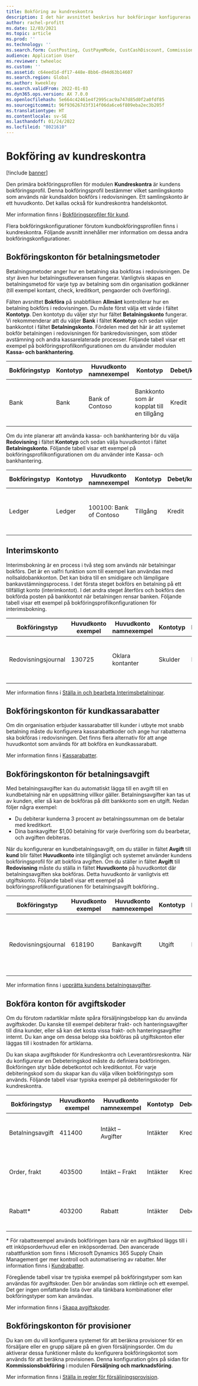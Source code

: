```yaml
---
title: Bokföring av kundreskontra
description: I det här avsnittet beskrivs hur bokföringar konfigureras i kundreskontra och ger exempel på bokföringskonfigurationer.
author: rachel-profitt
ms.date: 12/03/2021
ms.topic: article
ms.prod: ''
ms.technology: ''
ms.search.form: CustPosting, CustPaymMode, CustCashDiscount, CommissionPosting, MarkupTable\_Cust, CustPaymFee
audience: Application User
ms.reviewer: twheeloc
ms.custom: ''
ms.assetid: c64eed1d-df17-448e-8bb6-d94d63b14607
ms.search.region: Global
ms.author: kweekley
ms.search.validFrom: 2022-01-03
ms.dyn365.ops.version: AX 7.0.0
ms.openlocfilehash: 5e664c42461e4f2995cac9a747d85d0f2a0fdf85
ms.sourcegitcommit: 96f936267d3f314f06da6ce6f809eba2ec3b205f
ms.translationtype: HT
ms.contentlocale: sv-SE
ms.lasthandoff: 01/24/2022
ms.locfileid: "8021610"
---
```

# <a name="accounts-receivable-posting"></a>Bokföring av kundreskontra

[!include [banner](../includes/banner.md)]

Den primära bokföringsprofilen för modulen **Kundreskontra** är kundens bokföringsprofil. Denna bokföringsprofil bestämmer vilket samlingskonto som används när kundsaldon bokförs i redovisningen. Ett samlingskonto är ett huvudkonto. Det kallas också för kundreskontra handelskontot.

Mer information finns i [Bokföringsprofiler för kund](../accounts-receivable/customer-posting-profiles.md).

Flera bokföringskonfigurationer förutom kundbokföringsprofilen finns i kundreskontra. Följande avsnitt innehåller mer information om dessa andra bokföringskonfigurationer.

## <a name="posting-accounts-for-methods-of-payment"></a>Bokföringskonton för betalningsmetoder

Betalningsmetoder anger hur en betalning ska bokföras i redovisningen. De styr även hur betalningsutleveransen fungerar. Vanligtvis skapas en betalningsmetod för varje typ av betalning som din organisation godkänner (till exempel kontant, check, kreditkort, pengaorder och överföring).

Fälten avsnittet **Bokföra** på snabbfliken **Allmänt** kontrollerar hur en betalning bokförs i redovisningen. Du måste först välja ett värde i fältet **Kontotyp**. Den kontotyp du väljer styr hur fältet **Betalningskonto** fungerar. Vi rekommenderar att du väljer **Bank** i fältet **Kontotyp** och sedan väljer bankkontot i fältet **Betalningskonto**. Fördelen med det här är att systemet bokför betalningen i redovisningen för bankredovisningen, som stöder avstämning och andra kassarelaterade processer. Följande tabell visar ett exempel på bokföringsprofilkonfigurationen om du använder modulen **Kassa- och bankhantering**.

| Bokföringstyp | Kontotyp | Huvudkonto namnexempel | Kontotyp | Debet/kredit? | Clearingkonto | Beskrivning |
|--------------|--------------|---------------------------|--------------|---------------|------------------|-------------|
| Bank | Bank | Bank of Contoso | Bankkonto som är kopplat till en tillgång | Kredit | Nej | Ange huvudkontot i fältet **Betalningskonto** för varje betalningsmetod. |

Om du inte planerar att använda kassa- och bankhantering bör du välja **Redovisning** i fältet **Kontotyp** och sedan välja huvudkontot i fältet **Betalningskonto**. Följande tabell visar ett exempel på bokföringsprofilkonfigurationen om du använder inte Kassa- och bankhantering.

| Bokföringstyp | Kontotyp | Huvudkonto namnexempel | Kontotyp | Debet/kredit? | Clearingkonto | Beskrivning |
|--------------|--------------|---------------------------|--------------|---------------|------------------|-------------|
| Ledger | Ledger | 100100: Bank of Contoso | Tillgång | Kredit | Nej | Ange huvudkontot i fältet **Betalningskonto** för varje betalningsmetod. |

## <a name="bridging-accounts"></a>Interimskonto

Interimsbokning är en process i två steg som används när betalningar bokförs. Det är en valfri funktion som till exempel kan användas med nollsaldobankkonton. Det kan bidra till en smidigare och lämpligare bankavstämningsprocess. I det första steget bokförs en betalning på ett tillfälligt konto (interimkontot). I det andra steget återförs och bokförs den bokförda posten på bankkontot när betalningen rensar banken. Följande tabell visar ett exempel på bokföringsprofilkonfigurationen för interimsbokning.

| Bokföringstyp | Huvudkonto exempel | Huvudkonto namnexempel | Kontotyp | Debet/kredit? | Clearingkonto | Beskrivning |
|--------------|----------------------|---------------------------|--------------|---------------|------------------|-------------|
| Redovisningsjournal | 130725 | Oklara kontanter | Skulder | Debet | Ja | Ange huvudkontot i fältet **Interimskonto** för varje betalningsmetod. |

Mer information finns i [Ställa in och bearbeta Interimsbetalningar](../accounts-receivable/set-up-and-process-bridged-payments.md).

## <a name="posting-accounts-for-customer-cash-discounts"></a>Bokföringskonton för kundkassarabatter

Om din organisation erbjuder kassarabatter till kunder i utbyte mot snabb betalning måste du konfigurera kassarabattkoder och ange hur rabatterna ska bokföras i redovisningen. Det finns flera alternativ för att ange huvudkontot som används för att bokföra en kundkassarabatt.

Mer information finns i [Kassarabatter](../cash-bank-management/cash-discounts.md).

## <a name="posting-accounts-for-payment-fees"></a>Bokföringskonton för betalningsavgift

Med betalningsavgifter kan du automatiskt lägga till en avgift till en kundbetalning när en uppsättning villkor gäller. Betalningsavgifter kan tas ut av kunden, eller så kan de bokföras på ditt bankkonto som en utgift. Nedan följer några exempel:

- Du debiterar kunderna 3 procent av betalningssumman om de betalar med kreditkort.
- Dina bankavgifter $1,00 betalning för varje överföring som du bearbetar, och avgiften debiteras.

När du konfigurerar en kundbetalningsavgift, om du ställer in fältet **Avgift** till **kund** blir fältet **Huvudkonto** inte tillgängligt och systemet använder kundens bokföringsprofil för att bokföra avgiften. Om du ställer in fältet **Avgift** till **Redovisning** måste du ställa in fältet **Huvudkonto** på huvudkontot där betalningsavgiften ska bokföras. Detta huvudkonto är vanligtvis ett utgiftskonto. Följande tabell visar ett exempel på bokföringsprofilkonfigurationen för betalningsavgift bokföring..

| Bokföringstyp | Huvudkonto exempel | Huvudkonto namnexempel | Kontotyp | Debet/kredit? | Clearingkonto | Beskrivning |
|--------------|----------------------|---------------------------|--------------|---------------|------------------|-------------|
| Redovisningsjournal | 618190 | Bankavgift | Utgift | Debet | Nej |  Om **Redovisning** har valts i fältet **Tillägg** väljer du detta konto i fältet **Huvudkonto** för betalningsavgift. |

Mer information finns i [upprätta kundens betalningsavgifter](../accounts-receivable/tasks/establish-customer-payment-fees.md).

## <a name="posting-accounts-for-charges-codes"></a>Bokföra konton för avgiftskoder

Om du förutom radartiklar måste spåra försäljningsbelopp kan du använda avgiftskoder. Du kanske till exempel debiterar frakt- och hanteringsavgifter till dina kunder, eller så kan det kosta vissa frakt- och hanteringsavgifter internt. Du kan ange om dessa belopp ska bokföras på utgiftskonton eller läggas till i kostnaden för artiklarna.

Du kan skapa avgiftskoder för Kundreskontra och Leverantörsreskontra. När du konfigurerar en Debeteringskod måste du definiera bokföringen. Bokföringen styr både debetkontot och kreditkontot. För varje debiteringskod som du skapar kan du välja vilken bokföringstyp som används. Följande tabell visar typiska exempel på debiteringskoder för kundreskontra.

| Bokföringstyp | Huvudkonto exempel | Huvudkonto namnexempel | Kontotyp | Debet/kredit? | Clearingkonto | Beskrivning |
|--------------|----------------------|---------------------------|--------------|---------------|------------------|-------------|
| Betalningsavgift | 411400 | Intäkt – Avgifter | Intäkter | Kredit | Nej | **Exempel på otillräckliga medel:** Debetkonto för kund/leverantör och kreditredovisning |
| Order, frakt | 403500 | Intäkt – Frakt | Intäkter | Kredit | Nej | **Exempel på frakt som debiteras en kund:** Debitera kund /leverantör och kreditredovisningskonto |
| Rabatt\* | 403200 | Rabatt | Intäkter | Debet | Nej | **Exempel på otillräckliga medel:** Konto för debetredovisning och kredit kund/leverantör |

\* För rabattexempel används bokföringen bara när en avgiftskod läggs till i ett inköpsorderhuvud eller en inköpsorderrad. Den avancerade rabattfunktion som finns i Microsoft Dynamics 365 Supply Chain Management ger mer kontroll och automatisering av rabatter. Mer information finns i [Kundrabatter](../../supply-chain/sales-marketing/tasks/process-customer-rebates.md).

Föregående tabell visar tre typiska exempel på bokföringstyper som kan användas för avgiftskoder. Den bör användas som riktlinje och ett exempel. Det ger ingen omfattande lista över alla tänkbara kombinationer eller bokföringstyper som kan användas.

Mer information finns i [Skapa avgiftskoder](../accounts-receivable/create-charges-codes.md).

## <a name="posting-accounts-for-commissions"></a>Bokföringskonton för provisioner

Du kan om du vill konfigurera systemet för att beräkna provisioner för en försäljare eller en grupp säljare på en given försäljningsorder. Om du aktiverar dessa funktioner måste du konfigurera bokföringskontot som används för att beräkna provisionen. Denna konfiguration görs på sidan för **Kommissionsbokföring** i modulen **Försäljning och marknadsföring**.

Mer information finns i [Ställa in regler för försäljningsprovision](../../supply-chain/sales-marketing/tasks/set-up-sales-commission-rules.md).
